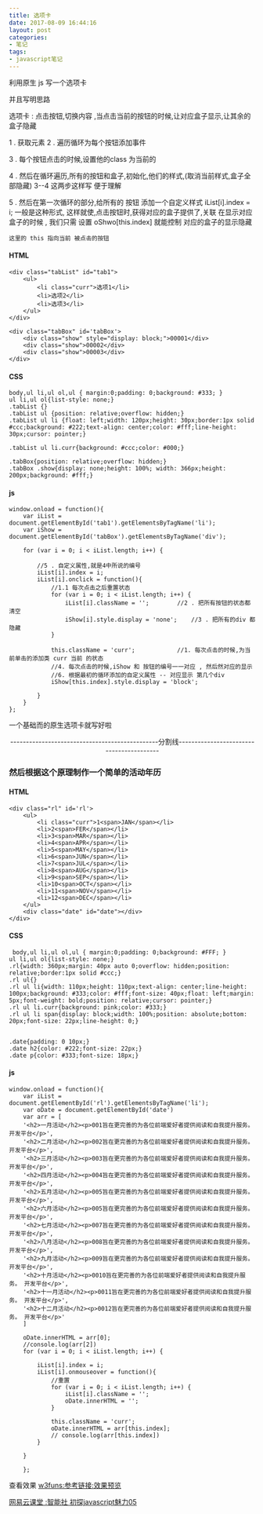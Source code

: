 ```yaml
---
title: 选项卡
date: 2017-08-09 16:44:16
layout: post
categories:
- 笔记
tags:
- javascript笔记
---
```


利用原生 js 写一个选项卡

并且写明思路


选项卡 : 点击按钮,切换内容 ,当点击当前的按钮的时候,让对应盒子显示,让其余的盒子隐藏

1 . 获取元素
2 . 遍历循环为每个按钮添加事件

3 . 每个按钮点击的时候,设置他的class 为当前的

4 . 然后在循环遍历,所有的按钮和盒子,初始化,他们的样式,(取消当前样式,盒子全部隐藏)  3--4 这两步这样写 便于理解

5 . 然后在第一次循环的部分,给所有的 按钮 添加一个自定义样式 iList[i].index = i; 一般是这种形式,
    这样就使,点击按钮时,获得对应的盒子提供了,关联
    在显示对应盒子的时候 , 我们只需 设置 oShwo[this.index] 就能控制 对应的盒子的显示隐藏

    这里的 this 指向当前 被点击的按钮

<!-- more -->

#### HTML

```
<div class="tabList" id="tab1">
    <ul>
        <li class="curr">选项1</li>
        <li>选项2</li>
        <li>选项3</li>
    </ul>
</div>

<div class="tabBox" id='tabBox'>
    <div class="show" style="display: block;">00001</div>
    <div class="show">00002</div>
    <div class="show">00003</div>
</div>
```

#### CSS

```
body,ul li,ul ol,ul { margin:0;padding: 0;background: #333; }
ul li,ul ol{list-style: none;}
.tabList {}
.tabList ul {position: relative;overflow: hidden;}
.tabList ul li {float: left;width: 120px;height: 30px;border:1px solid #ccc;background: #222;text-align: center;color: #fff;line-height: 30px;cursor: pointer;}

.tabList ul li.curr{background: #ccc;color: #000;}

.tabBox{position: relative;overflow: hidden;}
.tabBox .show{display: none;height: 100%; width: 366px;height: 200px;background: #fff;}
```

#### js

```
window.onload = function(){
    var iList = document.getElementById('tab1').getElementsByTagName('li');
    var iShow = document.getElementById('tabBox').getElementsByTagName('div');

    for (var i = 0; i < iList.length; i++) {

        //5 . 自定义属性,就是4中所说的编号
        iList[i].index = i;
        iList[i].onclick = function(){
            //1.1 每次点击之后重置状态
            for (var i = 0; i < iList.length; i++) {
                iList[i].className = '';        //2 . 把所有按钮的状态都清空
                iShow[i].style.display = 'none';    //3 . 把所有的div 都隐藏
            }

            this.className = 'curr';            //1. 每次点击的时候,为当前单击的添加类 curr 当前 的状态
            //4. 每次点击的时候,iShow 和 按钮的编号一一对应 , 然后然对应的显示
            //6. 根据最初的循环添加的自定义属性 -- 对应显示 第几个div
            iShow[this.index].style.display = 'block';

        }
    }
};
```

一个基础而的原生选项卡就写好啦


<p style="text-align: center;">-----------------------------------------------分割线-----------------------------------------</p>

### 然后根据这个原理制作一个简单的活动年历

#### HTML

```
<div class="rl" id='rl'>
    <ul>
        <li class="curr">1<span>JAN</span></li>
        <li>2<span>FER</span></li>
        <li>3<span>MAR</span></li>
        <li>4<span>APR</span></li>
        <li>5<span>MAY</span></li>
        <li>6<span>JUN</span></li>
        <li>7<span>JUL</span></li>
        <li>8<span>AUG</span></li>
        <li>9<span>SEP</span></li>
        <li>10<span>OCT</span></li>
        <li>11<span>NOV</span></li>
        <li>12<span>DEC</span></li>
    </ul>
    <div class="date" id="date"></div>
</div>
```

#### CSS

```
 body,ul li,ul ol,ul { margin:0;padding: 0;background: #FFF; }
ul li,ul ol{list-style: none;}
.rl{width: 360px;margin: 40px auto 0;overflow: hidden;position: relative;border:1px solid #ccc;}
.rl ul{}
.rl ul li{width: 110px;height: 110px;text-align: center;line-height: 100px;background: #333;color: #fff;font-size: 40px;float: left;margin: 5px;font-weight: bold;position: relative;cursor: pointer;}
.rl ul li.curr{background: pink;color: #333;}
.rl ul li span{display: block;width: 100%;position: absolute;bottom: 20px;font-size: 22px;line-height: 0;}


.date{padding: 0 10px;}
.date h2{color: #222;font-size: 22px;}
.date p{color: #333;font-size: 18px;}
```

#### js

```
window.onload = function(){
    var iList = document.getElementById('rl').getElementsByTagName('li');
    var oDate = document.getElementById('date')
    var arr = [
    '<h2>一月活动</h2><p>001旨在更完善的为各位前端爱好者提供阅读和自我提升服务。 开发平台</p>',
    '<h2>二月活动</h2><p>002旨在更完善的为各位前端爱好者提供阅读和自我提升服务。 开发平台</p>',
    '<h2>三月活动</h2><p>003旨在更完善的为各位前端爱好者提供阅读和自我提升服务。 开发平台</p>',
    '<h2>四月活动</h2><p>004旨在更完善的为各位前端爱好者提供阅读和自我提升服务。 开发平台</p>',
    '<h2>五月活动</h2><p>005旨在更完善的为各位前端爱好者提供阅读和自我提升服务。 开发平台</p>',
    '<h2>六月活动</h2><p>005旨在更完善的为各位前端爱好者提供阅读和自我提升服务。 开发平台</p>',
    '<h2>七月活动</h2><p>007旨在更完善的为各位前端爱好者提供阅读和自我提升服务。 开发平台</p>',
    '<h2>八月活动</h2><p>008旨在更完善的为各位前端爱好者提供阅读和自我提升服务。 开发平台</p>',
    '<h2>九月活动</h2><p>009旨在更完善的为各位前端爱好者提供阅读和自我提升服务。 开发平台</p>',
    '<h2>十月活动</h2><p>0010旨在更完善的为各位前端爱好者提供阅读和自我提升服务。 开发平台</p>',
    '<h2>十一月活动</h2><p>0011旨在更完善的为各位前端爱好者提供阅读和自我提升服务。 开发平台</p>',
    '<h2>十二月活动</h2><p>0012旨在更完善的为各位前端爱好者提供阅读和自我提升服务。 开发平台</p>'
    ]

    oDate.innerHTML = arr[0];
    //console.log(arr[2])
    for (var i = 0; i < iList.length; i++) {

        iList[i].index = i;
        iList[i].onmouseover = function(){
            //重置
            for (var i = 0; i < iList.length; i++) {
                iList[i].className = '';
                oDate.innerHTML = '';
            }

            this.className = 'curr';
            oDate.innerHTML = arr[this.index];
            // console.log(arr[this.index])
        }

    }

    };
```



查看效果
[w3funs:参考链接:效果预览](http://www.qdfuns.com/notes.php?mod=view&u=17946&id=5f6c7ea54ca5f2f3af4a33361455c21a)







[网易云课堂 :智能社 初探javascript魅力05](http://study.163.com/course/courseLearn.htm?courseId=224014#/learn/deo?lessonId=330287&courseId=224014)

